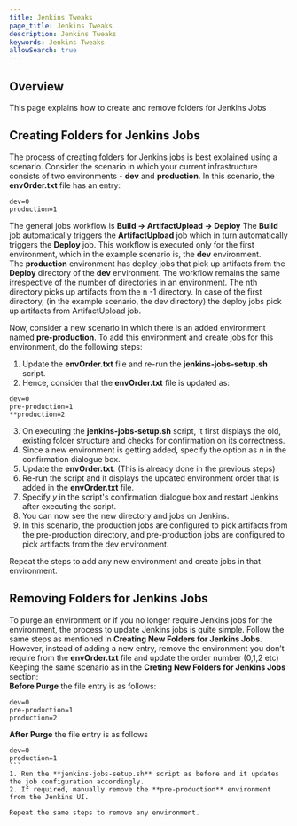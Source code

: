 ```yaml
---
title: Jenkins Tweaks
page_title: Jenkins Tweaks
description: Jenkins Tweaks
keywords: Jenkins Tweaks 
allowSearch: true
--- 
```


## Overview

This page explains how to create and remove folders for Jenkins Jobs

## Creating Folders for Jenkins Jobs 

The process of creating folders for Jenkins jobs is best explained using a scenario. 
Consider the scenario in which your current infrastructure consists of two environments - **dev** and **production**. In this scenario, the **envOrder.txt** file has an entry: 

```
dev=0
production=1
```

The general jobs workflow is **Build -> ArtifactUpload -> Deploy** 
The **Build** job automatically triggers the **ArtifactUpload** job which in turn automatically triggers the **Deploy** job. This workflow is executed only for the first environment, which in the example scenario is, the **dev** environment.  
The **production** environment has deploy jobs that pick up artifacts from the **Deploy** directory of the **dev** environment. 
The workflow remains the same irrespective of the number of directories in an environment.  The nth directory picks up artifacts from the n -1 directory. In case of the first directory, (in the example scenario, the dev directory) the deploy jobs pick up artifacts from ArtifactUpload job. 

Now, consider a new scenario in which there is an added environment named **pre-production**.  To add this environment and create jobs for this environment, do the following steps:
1. Update the **envOrder.txt** file and re-run the **jenkins-jobs-setup.sh** script. 
2. Hence, consider that the **envOrder.txt** file is updated as: 

```
dev=0
pre-production=1 
**production=2
```
3. On executing the  **jenkins-jobs-setup.sh** script, it first displays the old, existing folder structure and checks for confirmation on its correctness. 
4. Since a new environment is getting added, specify the option as *n* in the confirmation dialogue box. 
5. Update the **envOrder.txt**.  (This is already done in the previous steps) 
6. Re-run the script and it displays the updated environment order that is added in the **envOrder.txt** file. 
7. Specify *y* in the script's confirmation dialogue box and restart Jenkins after executing the script. 
8. You can now see the new directory and jobs on Jenkins. 
9. In this scenario, the production jobs are configured to pick artifacts from the pre-production directory, and pre-production jobs are configured to pick artifacts from the dev environment.    

Repeat the steps to add any new environment and create jobs in that environment.
 
## Removing Folders for Jenkins Jobs  

To purge an environment or if you no longer require Jenkins jobs for the environment, the process to update Jenkins jobs is quite simple. Follow the same steps as mentioned in **Creating New Folders for Jenkins Jobs**. However, instead of adding a new entry, remove the environment you don’t require from the **envOrder.txt** file and update the order number (0,1,2 etc) 
Keeping the same scenario as in the **Creting New Folders for Jenkins Jobs** section:  
**Before Purge** the file entry is as follows:

```
dev=0 
pre-production=1 
production=2
```  
**After Purge** the file entry is as follows

````
dev=0
production=1
```        
1. Run the **jenkins-jobs-setup.sh** script as before and it updates the job configuration accordingly. 
2. If required, manually remove the **pre-production** environment from the Jenkins UI. 

Repeat the same steps to remove any environment. 
                        
